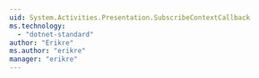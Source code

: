 ```yaml
---
uid: System.Activities.Presentation.SubscribeContextCallback
ms.technology: 
  - "dotnet-standard"
author: "Erikre"
ms.author: "erikre"
manager: "erikre"
---
```

